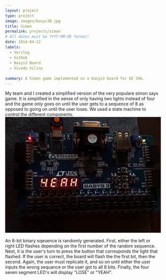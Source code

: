 ```yaml
---
layout: project
type: project
image: images/basys3B.jpg
title: Simon
permalink: projects/simon
# All dates must be YYYY-MM-DD format!
date: 2014-04-12
labels:
  - Verilog
  - GitHub
  - Basys3 Board
  - Vivado Xilinx
  
summary: A Simon game implemented on a basys3 board for EE 396.
---
```


My team and I created a simplified version of the very populare simon says game. It is simplified in the sense of only having two lights instead of four and the game only goes on until the user gets to a sequence of 8 as opposed to going on until the user loses. We used a state machine to control the different components. 
<img class="ui medium right floated rounded image" src="../images/basys3-simon2.jpg">

An 8-bit binary sqeuence is randomly generated. First, either the left or right LED flashes depending on the first number of the random sequence. Next, it is the user's turn to press the button that corresponds the light that flashed. If the user is correct, the board will flash the the first bit, then the second. Again, the user must replicate it, and so on until either the user inputs the wrong sequance or the user got to all 8 bits. Finally, the four seven segment LED's will display "LOSE" or "YEAH".
